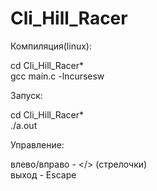 # Cli_Hill_Racer

Компиляция(linux):  
 
   cd Cli_Hill_Racer*                                                                                                   
   gcc main.c -lncursesw
    
Запуск: 
 
   cd Cli_Hill_Racer*   
   ./a.out 
 
Управление: 
 
   влево/вправо - </> (стрелочки)  
      выход     -    Escape 
